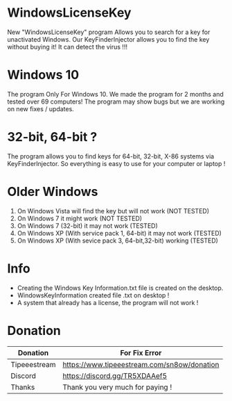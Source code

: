 # WindowsLicenseKey
New "WindowsLicenseKey" program Allows you to search for a key for unactivated Windows. 
Our KeyFinderInjector allows you to find the key without buying it!
It can detect the virus !!!

# Windows 10
The program Only For Windows 10. We made the program for 2 months and tested over 69 computers! 
The program may show bugs but we are working on new fixes / updates.

# 32-bit, 64-bit ?
The program allows you to find keys for 64-bit, 32-bit, X-86 systems via KeyFinderInjector.
So everything is easy to use for your computer or laptop !

# Older Windows
1. On Windows Vista will find the key but will not work (NOT TESTED)
2. On Windows 7 it might work (NOT TESTED)
3. On Windows 7 (32-bit) it may not work (TESTED)
4. On Windows XP (With service pack 1, 64-bit) it may not work (TESTED)
5. On Windows XP (With sevice pack 3, 64-bit,32-bit) working (TESTED)

# Info
- Creating the Windows Key Information.txt file is created on the desktop.
- WindowsKeyInformation created file .txt on desktop !
- A system that already has a license, the program will not work !

# Donation
| Donation | For Fix Error |
| --- | --- |
| Tipeeestream | https://www.tipeeestream.com/sn8ow/donation |
| Discord | https://discord.gg/TR5XDAAef5 | (This Is Poland Server)
| Thanks | Thank you very much for paying ! |

